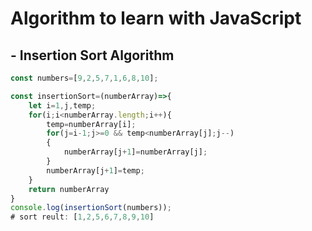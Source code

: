 # Algorithm to learn with JavaScript
## - Insertion Sort Algorithm
```javascript
const numbers=[9,2,5,7,1,6,8,10];

const insertionSort=(numberArray)=>{    
    let i=1,j,temp;
    for(i;i<numberArray.length;i++){
        temp=numberArray[i];
        for(j=i-1;j>=0 && temp<numberArray[j];j--)
        {
            numberArray[j+1]=numberArray[j];
        }
        numberArray[j+1]=temp;
    }
    return numberArray
}
console.log(insertionSort(numbers));
# sort reult: [1,2,5,6,7,8,9,10]
````